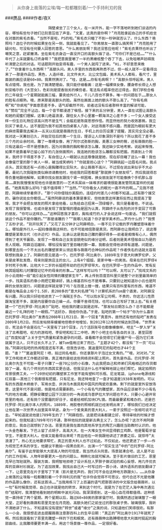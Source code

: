 > 从你身上凿落的尘埃/每一粒都雕刻着/一个手持利刃的我

###赝品
####作者/夜X

						隔壁桌坐了三个女人，在一米开外，能一字不落地听到她们谈话的内容，哪怕有些句子她们已刻意压低了声音。“文夏，这真的是你啊？”月亮脸拿起自己的手机给坐在对面的紫毛衣看。“当然不是啦，PS的啦。”紫毛衣只瞄了不到一秒钟就否认了。什么东西？艳照吗？选位子的时候如果坐在另一侧，我就能看见了。“你男朋友一直那么搞笑啊？”月亮脸用了疑问句，可没有任何要人回答的意思。“什么男朋友啊？我还没答应他呢！”紫毛衣果然也听出了嘲笑之意，赶紧撇清。坐在紫毛衣身边一直没开口的高额头插了话，“可你们不是已经……”“什么年代了上床就要私订终身啊？”我把意面里嚼了一半的黑橄榄整个吞了下去，以免咀嚼声妨碍我听清楚之后的对话。可话题刚开始变得有趣，一个男人就闯了进来。“Hi，不好意思来晚了。”“你拿着什么东西啊？”高额头问。男人手里的东西我再熟悉不过，但一般人就不一定看得出来了——那是作品包，黑色，人造纤维，比文件夹大，比公文包扁，美术系人人都有，看尺寸，里面装的画应该是60×80。我果然猜对了。“哇，这是……你有毛病啊？！”高额头惊呼起来。男人有点错愕。我也是。为了搞清楚理由，我只能仔细看画：这是一幅裸体女像，腰身修长得让人想到安格尔的《大宫女》，色彩则是提香拙劣的模仿者，笔法有点粗率但还过得去，我们学校合格的二年级生一个星期就能画三幅，要卖给外行人，千儿八百也不算多。唯一的问题在于……那女人的脸有点眼熟。哦，原来那是高额头的脸。虽然在画面上她的额头不那么高了。“你有毛病啊”和“你疯啦”字面意思差不多，语气却截然不同，前者远没有后者那样丰富的解读可能，与“赞叹”完全不沾边，每一个音节都浸透了嗔怪。接下来的五分钟里，男人一直在试图让高额头和她的闺蜜们理解，这事儿绝逼浪漫，跟往女人手心里塞一颗海洋之心差不多；一个女人接受这样一份生日礼物应该高兴而不是生气；会尴尬是陈腐思想作怪。而显然他的努力收效甚微。我立刻买了单走人。这不是因为我不如其他四桌客人八卦，对这场面不感兴趣，而是因为眼前有更大的麻烦需要我去解决——五天以后就是薇薇的生日，手机上的日历设置了提醒，其实完全没必要。我对这一天筹划已久，开始交往后的第一个生日，理该让人印象深刻不是吗？所以我花了差不多三个月的业余时间，雕了一尊裸女像，用了阿尔忒弥斯的胸，美惠三女神的臀，还有薇薇的脸——只有这最后一项不是想象的，因为对薇薇的胸和臀该怎么雕，我还缺少实地考察。说起来惭愧，如果不是靠着早已留心拍下的几张侧面照片，我连她的脸该怎么雕都没有把握。而直到上个周末，我终于干得差不多了，有自信让人一眼就认出这尊像就是她，现在却目睹了这么一幕！我也会像餐厅里的那个男人一样，被当成笑柄吗？“你就是担心这个？”阿薛挑起一边眉毛问我。我点点头。其实我还有一点担心是胸雕得比实际大，会让薇薇不高兴，不过现在说出来似乎不大必要。最初几次我碰到类似麻烦请教他时，他给我的回答都是“那就换个女朋友呗”。然后我就得忍辱负重地跟他解释，如果你找女朋友跟找个肾一样困难，换女朋友就不可能像换个手机那么容易……直到我慢慢发现他也许是故意的——艺术系屌丝一妹难求的窘境很能激发管院高富帅的优越感。“她真有那么好吗？值不值得啊？”“当然。”“可你看女人的眼光一直不咋的啊……”见我不搭腔，阿薛继续举着例子。“那个问你借钱炒美股的，连纽约时差几小时都不知道……还有那个援交的，骗你说处女你都信……”虽然阿薛说的基本算是事实，但他故意这样激将反而让我提高了警惕，我才不会把女朋友的照片拿给他看，以免给自己招来一顶绿帽子。我只是看着他，不说话。发现了我很警惕，也或许是发现了我警惕的理由是因为认真，阿薛终于从危险的对手变回了可靠的朋友。“你可以这样办……”这种回答我才喜欢，胸有成竹的人才会说这样一句废话。“我们就假装这个作品不是你雕的。”“那是谁雕的？”“我哪儿知道？你才是学美术的……罗丹什么的？”我愣了五秒才说，“别开玩笑了。”又花了五分钟才让阿薛明白，一尊不见于记载的罗丹雕塑意味着什么，哪怕是外行人——起码像薇薇这样的，也不可能相信那是真货。而阿薛也让我明白了，说这尊雕塑是某尊古代（也许近代）作品，比承认这是我自己雕的要好得多——前者是痴情有心人，偶然得到了老天爷襄助，发现了一尊和自己女友容貌绝似的缘分证明，后者则是美术怪咖自以为是的丢人现眼。阿薛滔滔雄辩，哪怕没有餐厅里目睹的那一幕，我都会觉得他讲得有道理。问题是，到哪里去找一个不太出名的雕塑家来认领这尊与薇薇巧合神似的作品呢？作者佚名的话就太容易联想到我身上了。阿薛的意见是造一个。巴托罗缪-阿比奥尔，1889年生于意大利佛罗伦萨，父亲是皮革批发商，母亲则是旅店主的女儿，上有4个姐姐，是家中唯一的男孩。母亲在巴托罗缪4岁时死于伤寒，比他大十二岁的长姐把年幼的巴托罗缪带大。在巴托罗缪一生的作品中，常有反映其姐姐和儿时朦胧记忆中的母亲的形象……“这样写可以吗？”“可以啊，太可以了。”找戏文系的孙小云炮制一段“能引起女性同情的雕塑家生平”，再上传到百度百科里只是整个计划里最简单的一步。找英语系的章小雨把它翻译好，搞上维基百科也不是难事。只要别让她知道孙小云也是阿薛的女朋友就行。问题是这样就足够了吗？在百度上搜一搜，结果只有百科里有的东西，难道不都是在唯品会上标个1.5折，卖200多的“意大利名牌”吗？计算机系的Tom是个直男，对阿薛没有兴趣，所以我只好给他进贡了一个海贼王手办。“可以找水军公司啊，不贵的，你这活儿性质跟淘宝差不多，就是内容要你自己编一点。你要不舍得花钱，也可以自己写好了放上去。”有关搭建一个“巴托罗缪-阿比奥尔”贴吧，他给我的建议就是这样。“那发帖日期怎么办？总不能都是最近一个礼拜的吧？一眼假。”“这好办，我给你伪造。”于是，贴吧的第一个帖子“你为什么喜欢巴托罗缪-阿比奥尔”发表在2008年11月21日，第一个回复“真意外，居然还有他的贴吧”发表在2009年1月2日。然后发帖频率缓缓地但稳步地增加，到2012年12月的时候达到顶峰，“世界末日，死法会不会是石化”一天里有了18个回复。几个活跃账号也都像模像样，吧主“一梦入学”关注了古希腊吧、权力的游戏吧、李安吧和松江二中吧，两个小吧主也有各自的关注，甚至回答过“百度知道”上关于空气质量和紧急避孕的问题。谁看都不会觉得它们是僵尸号——因为它们本就属于活人，只不过长久不上了，被Tom借用过来了而已。“主题才42个，都没有‘下一页’可以按。”阿薛对贴吧的热闹程度还有不满，但我告诉他，莫迪里阿尼的贴吧也才44个主题。“谁？”“莫迪里阿尼！啧，拍过同名电影，你还拿那片子泡过女文青的。”“哦，对对对。”文字工作和技术工作都还好做，真正难的是给这些网络资料配上照片。首先是作品。巴托罗缪-阿比奥尔先生不可能一辈子只雕了一座70公分的小石像，为此我把自己和师弟们风格相近的存货都拍了一遍，有几个师兄的东西其实更合适，但我没法什么也不解释地就让他们帮忙。搞定拍照的背景很费工夫，一个20世纪初的雕塑家工作室不能有塑料可乐瓶、尼龙笔袋、iphone电源线和红双喜——其他三个我都很有把握，只有尼龙，我还特地查了一查才知道是1938年发明的。可以有的东西是木柄凿子、军用水壶、非洲乌木面具和中国风的陶瓷欢喜佛。剩下的就是室外安放场景，这里年代不是问题，倒是地点需要斟酌。一个小有名气的雕塑家，其作品应该被不少小有名气的地方收藏。把静安雕塑公园下沉部分的一角说成乌普萨拉大学问题也不大，只要小心避开背景里的电线，还有挑个没雾霾的好日子，或者给相机加块CPL镜。而最最要紧和难办的，还是巴托罗缪-阿比奥尔本人的照片。1889年，用胶卷的照相机就已经发明出来了，哪怕我们已经决定让他在第一次世界大战里英年早逝，身为一个爱臭美的意大利人，一辈子没照过一张相可说不过去。“早知道就说他是1789年生的了！”阿薛抱怨。这是把词条都建立好，等待审核的时候才想起来的。但我知道1789年可行不通，那样他玩的就是新古典主义了。怎么办呢？这次不用阿薛的意见，我自己就想到了办法。恩里克是我在面向其他系学生的陶艺兴趣班当助教时认识的，他一头金色鬈发，下巴上留了点胡子，高高大大，在一大堆女生中间显得鹤立鸡群。他是葡萄牙留学生，不是意大利人。但谁又能看得出来呢？而且他在一听我跟他讲述了原委之后，就惊呼“太浪漫了”，热心无比地要求帮忙，真正的意大利人也不过如此。不仅如此，他还更进了一步——作为视觉艺术系的学生，他建议干脆拍一段黑白影片，出演一个“现实生活”中的“巴托罗缪-阿比奥尔”。有鉴于此举能够大大提高人物的可信度，我当然点头同意。场景就凑合吧，这人是不出门的工作狂嘛。人物年龄要更大一些的问题么，稍稍化妆就可解决。至于影片做旧的工艺，恩里克早已驾轻就熟。服装方面，我明智地拒绝了设计系狂人罗胖子做试验的痴心妄想，用几件优衣库的亚麻衬衫搞定。为了追加效果，我找出自己大一时写过的一首小诗，请外语系的朋友翻译了一下，让恩里克在片子里写了下来（影片是无声的，我们可不会在这种地方跌跟头）。……从你身上凿落的尘埃每一粒都雕刻着一个手持利刃的我“也许你会觉得不可思议，但巧合还不光是他雕的作品那么像你，还有这首诗……”当我用练习了上百遍的语气把那首诗的中文版念给薇薇听，以一句“有时候我觉得，自己也许就是他的转世，来到这个时代，就是为了在茫茫人海中再次遇见你”结尾时，我清楚地看到她的明眸中波光闪动。我深深感到，这一段心血花得都值得。这种感觉一直持续了两个星期。两个星期以后，路过60×80男的那家餐厅时，我偶然透过玻璃瞥了一眼大堂，正好看到薇薇和恩里克坐在月亮脸、高额头她们之前坐过的那张桌子旁。玻璃很厚，我听不清她讲了什么，不知道有没有提到“转世”或者“缘分”之类的词，只知道他们笑得很欢。有那么一小会，我很想走进去提醒薇薇注意那百科上的生卒日期：“真正的”阿比奥尔1917年就死了啊。然后我就看到了恩里克雕塑一样的下巴和眼窝，还有薇薇伸出胳膊喂他意大利面时挺起的胸部曲线，比我雕得要更丰满一点。用这个场景做一尊作品，一定很好看。			  		